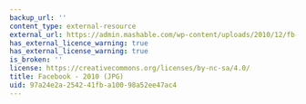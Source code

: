 ```yaml
---
backup_url: ''
content_type: external-resource
external_url: https://admin.mashable.com/wp-content/uploads/2010/12/fb-relationships-full.jpg
has_external_licence_warning: true
has_external_license_warning: true
is_broken: ''
license: https://creativecommons.org/licenses/by-nc-sa/4.0/
title: Facebook - 2010 (JPG)
uid: 97a24e2a-2542-41fb-a100-98a52ee47ac4
---
```

